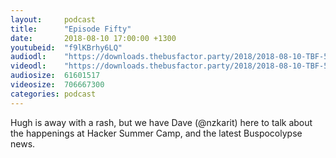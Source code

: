 ```yaml
---
layout:     podcast
title:      "Episode Fifty"
date:       2018-08-10 17:00:00 +1300
youtubeid:  "f9lKBrhy6LQ"
audiodl:    "https://downloads.thebusfactor.party/2018/2018-08-10-TBF-50.mp3"
videodl:    "https://downloads.thebusfactor.party/2018/2018-08-10-TBF-50.mp4"
audiosize:  61601517
videosize:  706667300
categories: podcast
---
```

Hugh is away with a rash, but we have Dave (@nzkarit) here to talk about the happenings at Hacker Summer Camp, and the latest Buspocolypse news.
